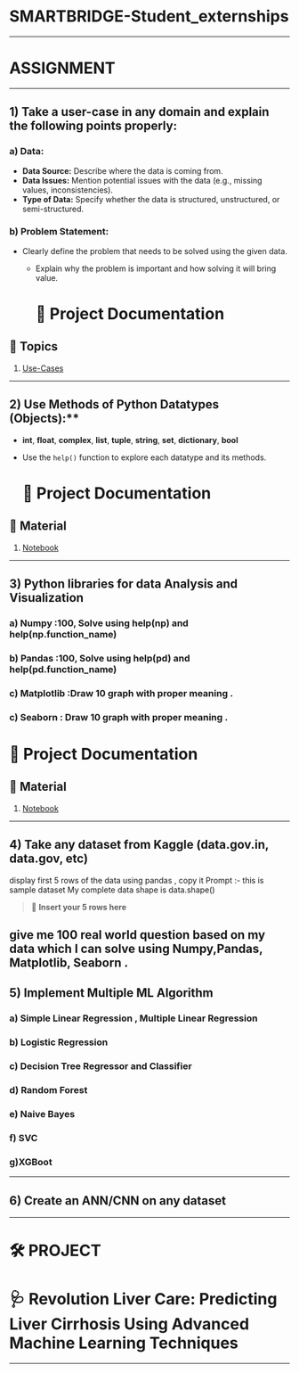 
# SMARTBRIDGE-Student_externships
------------------------------------------------------------------------------------------------------------------------------------------------------------------------------

# ASSIGNMENT
------------------------------------------------------------------------------------------------------------------------------------------------------------------------------

## 1) Take a user-case in any domain and explain the following points properly:

  ### a) Data:
 - **Data Source:** Describe where the data is coming from.
  - **Data Issues:** Mention potential issues with the data (e.g., missing values, inconsistencies).
   - **Type of Data:** Specify whether the data is structured, unstructured, or semi-structured.

   ### b) Problem Statement:
  - Clearly define the problem that needs to be solved using the given data.
    - Explain why the problem is important and how solving it will bring value.
   
      # 📘 Project Documentation

## 📑 Topics

1. [Use-Cases](./Data_Science_Use_Cases%20(1).pdf)  


  ----------------------------------------------------------------------------------------------------------------------------------------------------------------------------

## 2) Use Methods of Python Datatypes (Objects):**

- **int**, **float**, **complex**, **list**, **tuple**, **string**, **set**, **dictionary**, **bool**  
 - Use the `help()` function to explore each datatype and its methods.

    # 📘 Project Documentation

## 📑 Material

1. [Notebook](./SURAJ_assignment_2.ipynb)

   
------------------------------------------------------------------------------------------------------------------------------------------------------------------------------

## 3) Python libraries for data Analysis and Visualization 

  ### a) Numpy :100, Solve using help(np) and help(np.function_name) 

  ### b) Pandas :100, Solve using help(pd) and help(pd.function_name)

  ### c) Matplotlib :Draw 10 graph with proper meaning .

  ### c) Seaborn : Draw 10 graph with proper meaning .

  # 📘 Project Documentation

## 📑 Material

1. [Notebook](./suraj_assignment_3.ipynb.ipynb)

------------------------------------------------------------------------------------------------------------------------------------------------------------------------------

## 4) Take any dataset from Kaggle (data.gov.in, data.gov, etc)  
display first 5 rows of the data using pandas , copy it 
Prompt :- this is sample dataset My complete data shape is data.shape()

> 📄 **Insert your 5 rows here**

give me 100 real world question based on my data which I can solve using Numpy,Pandas, Matplotlib, Seaborn . 
------------------------------------------------------------------------------------------------------------------------------------------------------------------------------

## 5) Implement Multiple ML Algorithm           

  ### a) Simple Linear Regression , Multiple Linear Regression

  ### b) Logistic Regression 

  ### c) Decision Tree  Regressor and   Classifier  

  ### d) Random Forest 

  ### e) Naive Bayes   

  ### f) SVC   

  ### g)XGBoot 
------------------------------------------------------------------------------------------------------------------------------------------------------------------------------

## 6)  Create an ANN/CNN on any dataset 
------------------------------------------------------------------------------------------------------------------------------------------------------------------------------


# 🛠️ PROJECT

# 🩺 **Revolution Liver Care: Predicting Liver Cirrhosis Using Advanced Machine Learning Techniques**
------------------------------------------------------------------------------------------------------------------------------------------------------------------------------





